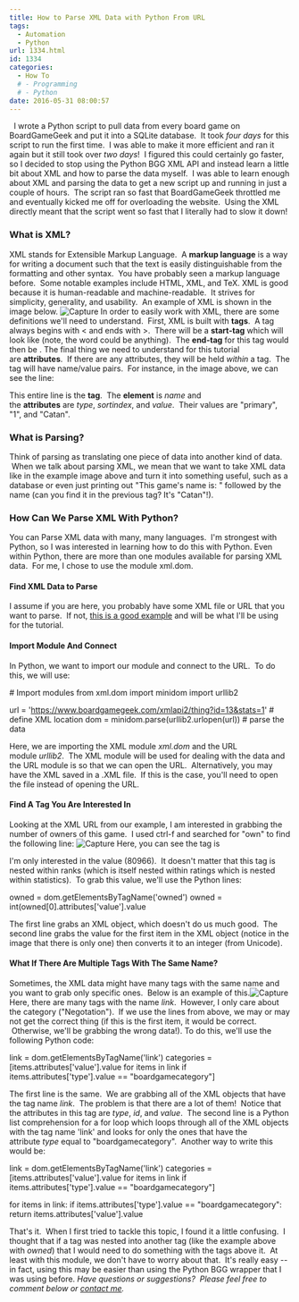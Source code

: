 ```yaml
---
title: How to Parse XML Data with Python From URL
tags:
  - Automation
  - Python
url: 1334.html
id: 1334
categories:
  - How To
  # - Programming
  # - Python
date: 2016-05-31 08:00:57
---
```


  I wrote a Python script to pull data from every board game on BoardGameGeek and put it into a SQLite database.  It took _four days_ for this script to run the first time.  I was able to make it more efficient and ran it again but it still took over _two days_!  I figured this could certainly go faster, so I decided to stop using the Python BGG XML API and instead learn a little bit about XML and how to parse the data myself.  I was able to learn enough about XML and parsing the data to get a new script up and running in just a couple of hours.  The script ran so fast that BoardGameGeek throttled me and eventually kicked me off for overloading the website.  Using the XML directly meant that the script went so fast that I literally had to slow it down!

### What is XML?

XML stands for Extensible Markup Language.  A **markup language** is a way for writing a document such that the text is easily distinguishable from the formatting and other syntax.  You have probably seen a markup language before.  Some notable examples include HTML, XML, and TeX. XML is good because it is human-readable and machine-readable.  It strives for simplicity, generality, and usability.  An example of XML is shown in the image below. ![Capture](http://www.techtrek.io/wp-content/uploads/2016/05/Capture-2.jpg) In order to easily work with XML, there are some definitions we'll need to understand.  First, XML is built with **tags**.  A tag always begins with < and ends with >.  There will be a **start-tag** which will look like <items> (note, the word could be anything).  The **end-tag** for this tag would then be </items>. The final thing we need to understand for this tutorial are **attributes**.  If there are any attributes, they will be held _within_ a tag.  The tag will have name/value pairs.  For instance, in the image above, we can see the line:

<name type="primary" sortindex="1" value="Catan"/>

This entire line is the **tag**.  The **element** is _name_ and the **attributes** are _type_, _sortindex_, and _value_.  Their values are "primary", "1", and "Catan".

### What is Parsing?

Think of parsing as translating one piece of data into another kind of data.  When we talk about parsing XML, we mean that we want to take XML data like in the example image above and turn it into something useful, such as a database or even just printing out "This game's name is: " followed by the name (can you find it in the previous tag? It's "Catan"!).

### How Can We Parse XML With Python?

You can Parse XML data with many, many languages.  I'm strongest with Python, so I was interested in learning how to do this with Python. Even within Python, there are more than one modules available for parsing XML data.  For me, I chose to use the module xml.dom.

#### Find XML Data to Parse

I assume if you are here, you probably have some XML file or URL that you want to parse.  If not, [this is a good example](https://www.boardgamegeek.com/xmlapi2/thing?id=13&stats=1) and will be what I'll be using for the tutorial.

#### Import Module And Connect

In Python, we want to import our module and connect to the URL.  To do this, we will use:

\# Import modules
from xml.dom import minidom
import urllib2

url = 'https://www.boardgamegeek.com/xmlapi2/thing?id=13&stats=1' # define XML location
dom = minidom.parse(urllib2.urlopen(url)) # parse the data

Here, we are importing the XML module _xml.dom_ and the URL module _urllib2_.  The XML module will be used for dealing with the data and the URL module is so that we can open the URL.  Alternatively, you may have the XML saved in a .XML file.  If this is the case, you'll need to open the file instead of opening the URL.

#### Find A Tag You Are Interested In

Looking at the XML URL from our example, I am interested in grabbing the number of owners of this game.  I used ctrl-f and searched for "own" to find the following line: ![Capture](http://www.techtrek.io/wp-content/uploads/2016/05/Capture-3.jpg) Here, you can see the tag is

<owned value="80966">

I'm only interested in the value (80966).  It doesn't matter that this tag is nested within ranks (which is itself nested within ratings which is nested within statistics).  To grab this value, we'll use the Python lines:

owned = dom.getElementsByTagName('owned')
owned = int(owned\[0\].attributes\['value'\].value

The first line grabs an XML object, which doesn't do us much good.  The second line grabs the value for the first item in the XML object (notice in the image that there is only one) then converts it to an integer (from Unicode).

#### What If There Are Multiple Tags With The Same Name?

Sometimes, the XML data might have many tags with the same name and you want to grab only specific ones.  Below is an example of this.![Capture](http://www.techtrek.io/wp-content/uploads/2016/05/Capture-4.jpg) Here, there are many tags with the name _link_.  However, I only care about the category ("Negotation").  If we use the lines from above, we may or may not get the correct thing (if this is the first item, it would be correct.  Otherwise, we'll be grabbing the wrong data!). To do this, we'll use the following Python code:

link = dom.getElementsByTagName('link')
categories = \[items.attributes\['value'\].value for items in link if items.attributes\['type'\].value == "boardgamecategory"\]

The first line is the same.  We are grabbing all of the XML objects that have the tag name _link_.  The problem is that there are a lot of them!  Notice that the attributes in this tag are _type_, _id_, and _value_.  The second line is a Python list comprehension for a for loop which loops through all of the XML objects with the tag name 'link' and looks for only the ones that have the attribute _type_ equal to "boardgamecategory".  Another way to write this would be:

link = dom.getElementsByTagName('link')
categories = \[items.attributes\['value'\].value for items in link if items.attributes\['type'\].value == "boardgamecategory"\]

for items in link:
    if items.attributes\['type'\].value == "boardgamecategory":
        return items.attributes\['value'\].value

That's it.  When I first tried to tackle this topic, I found it a little confusing.  I thought that if a tag was nested into another tag (like the example above with _owned_) that I would need to do something with the tags above it.  At least with this module, we don't have to worry about that.  It's really easy -- in fact, using this may be easier than using the Python BGG wrapper that I was using before. _Have questions or suggestions?  Please feel free to comment below or [contact me](/contact/)._